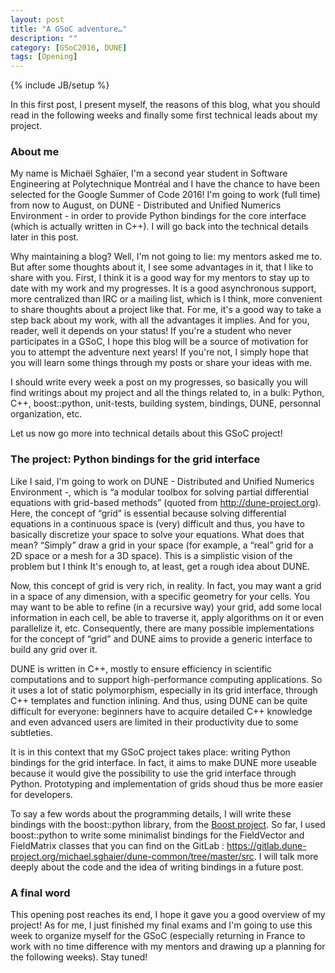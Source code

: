 ```yaml
---
layout: post
title: "A GSoC adventure…"
description: ""
category: [GSoC2016, DUNE] 
tags: [Opening]
---
```

{% include JB/setup %}

In this first post, I present myself, the reasons of this blog, what you should read in the following weeks and finally some first technical leads about my project.

### About me

My name is Michaël Sghaïer, I'm a second year student in Software Engineering at Polytechnique Montréal and I have the chance to have been selected for the Google Summer of Code 2016! I'm going to work (full time) from now to August, on DUNE - Distributed and Unified Numerics Environment - in order to provide Python bindings for the core interface (which is actually written in C++). I will go back into the technical details later in this post.

Why maintaining a blog? Well, I'm not going to lie: my mentors asked me to. But after some thoughts about it, I see some advantages in it, that I like to share with you. First, I think it is a good way for my mentors to stay up to date with my work and my progresses. It is a good asynchronous support, more centralized than IRC or a mailing list, which is I think, more convenient to share thoughts about a project like that. For me, it's a good way to take a step back about my
work, with all the advantages it implies. And for you, reader, well it depends on your status! If you're a student who never participates in a GSoC, I hope this blog will be a source of motivation for you to attempt the adventure next years! If you're not, I simply hope that you will learn some things through my posts or share your ideas with me.

I should write every week a post on my progresses, so basically you will find writings about my project and all the things related to, in a bulk: Python, C++, boost::python, unit-tests, building system, bindings, DUNE, personnal organization, etc.

Let us now go more into technical details about this GSoC project!

### The project: Python bindings for the grid interface

Like I said, I'm going to work on DUNE - Distributed and Unified Numerics Environment -, which is “a modular toolbox for solving partial differential equations with grid-based methods” (quoted from <http://dune-project.org>). Here, the concept of “grid” is essential because solving differential equations in a continuous space is (very) difficult and thus, you have to basically discretize your space to solve your equations. What does that mean? “Simply” draw a grid in your space (for example, a “real” grid for a 2D space or a
mesh for a 3D space). This is a simplistic vision of the problem but I think It's enough to, at least, get a rough idea about DUNE.

Now, this concept of grid is very rich, in reality. In fact, you may want a grid in a space of any dimension, with a specific geometry for your cells. You may want to be able to refine (in a recursive way) your grid, add some local information in each cell, be able to traverse it, apply algorithms on it or even parallelize it, etc. Consequently, there are many possible implementations for the concept of “grid” and DUNE aims to provide a generic interface to build any grid over it.

DUNE is written in C++, mostly to ensure efficiency in scientific computations and to support high-performance computing applications. So it uses a lot of static polymorphism, especially in its grid interface, through C++ templates and function inlining. And thus, using DUNE can be quite difficult for everyone: beginners have to acquire detailed C++ knowledge and even advanced users are limited in their productivity due to some subtleties.

It is in this context that my GSoC project takes place: writing Python bindings for the grid interface. In fact, it aims to make DUNE more useable because it would give the possibility to use the grid interface through Python. Prototyping and implementation of grids shoud thus be more easier for developers.

To say a few words about the programming details, I will write these bindings with the boost::python library, from the [Boost project](http://www.boost.org/). So far, I used boost::python to write some minimalist bindings for the FieldVector and FieldMatrix classes that you can find on the GitLab : <https://gitlab.dune-project.org/michael.sghaier/dune-common/tree/master/src>. I will talk more deeply about the code and the idea of writing bindings in a future post.

### A final word

This opening post reaches its end, I hope it gave you a good overview of my project! As for me, I just finished my final exams and I'm going to use this week to organize myself for the GSoC (especially returning in France to work with no time difference with my mentors and drawing up a planning for the following weeks). Stay tuned! 
